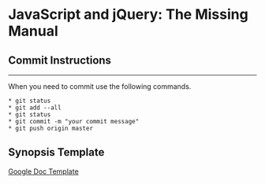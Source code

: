 # JavaScript and jQuery: The Missing Manual

## Commit Instructions
---
When you need to commit use the following commands.

	* git status
	* git add --all
	* git status
	* git commit -m "your commit message"
	* git push origin master

## Synopsis Template

[Google Doc Template](https://docs.google.com/document/d/1pB1PZ_s6LGZeoQUW_2ZadbeoAm5eAFHkAt_PB1bYakw/edit?usp=sharing)